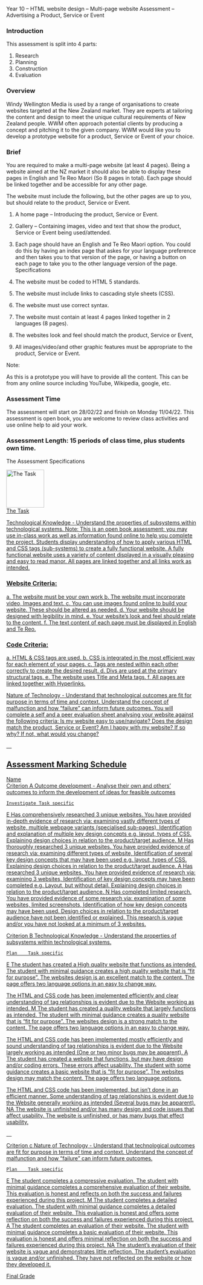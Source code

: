 
Year 10 – HTML website design – Multi-page website Assessment – Advertising a Product, Service or Event

### Introduction

This assessment is split into 4 parts:
1.	Research
2.	Planning
3.	Construction
4.	Evaluation

### Overview

Windy Wellington Media is used by a range of organisations to create websites targeted at the New Zealand market. They are experts at tailoring the content and design to meet the unique cultural requirements of New Zealand people. WWM often approach potential clients by producing a concept and pitching it to the given company. WWM would like you to develop a prototype website for a product, Service or Event of your choice.

### Brief

You are required to make a multi-page website (at least 4 pages). Being a website aimed at the NZ market it should also be able to display these pages in English and Te Reo Maori (So 8 pages in total). Each page should be linked together and be accessible for any other page. 

The website must include the following, but the other pages are up to you, but should relate to the product, Service or Event.

1.	A home page – Introducing the product, Service or Event. 

2.	Gallery – Containing images, video and text that show the product, Service or Event being used/attended.

3.	Each page should have an English and Te Reo Maori option. You could do this by having an index page that askes for your language preference and then takes you to that version of the page, or having a button on each page to take you to the other language version of the page. 
Specifications

1.	The website must be coded to HTML 5 standards.
2.	The website must include links to cascading style sheets (CSS).
3.	The website must use correct syntax.
4.	The website must contain at least 4 pages linked together in 2 languages (8 pages).
5.	The websites look and feel should match the product, Service or Event,
6.	All images/video/and other graphic features must be appropriate to the product, Service or Event.

Note: 

As this is a prototype you will have to provide all the content. This can be from any online source including YouTube, Wikipedia, google, etc.

### Assessment Time

The assessment will start on 28/02/22 and finish on Monday 11/04/22. This assessment is open book, you are welcome to review class activities and use online help to aid your work.

### Assessment Length: 15 periods of class time, plus students own time.

The Assessment Specifications

<a href="task"><image src="https://github.com/Rongotai-College/Rongotai-College.github.io/blob/main/10DT_5/img/assessment_spec_1.jpg" title="The Task" width=100><br>The Task










Technological Knowledge - Understand the properties of subsystems within technological systems.
Note: This is an open book assessment; you may use in-class work as well as information found online to help you complete the project. 
Students display understanding of how to apply various HTML and CSS tags (sub-systems) to create a fully functional website. A fully functional website uses a variety of content displayed in a visually pleasing and easy to read manor. All pages are linked together and all links work as intended. 

### Website Criteria:
a.	The website must be your own work
b.	The website must incorporate video, Images and text.
c.	You can use images found online to build your website. These should be altered as needed. 
d.	Your website should be designed with legibility in mind.
e.	Your website’s look and feel should relate to the content.
f.	The text content of each page must be displayed in English and Te Reo.
### Code Criteria:
a.	HTML & CSS tags are used.
b.	CSS is integrated in the most efficient way for each element of your pages.
c.	Tags are nested within each other correctly to create the desired result.
d.	Divs are used at the primary structural tags.
e.	The website uses Title and Meta tags.
f.	All pages are linked together with Hyperlinks.

Nature of Technology - Understand that technological outcomes are fit for purpose in terms of time and context. Understand the concept of malfunction and how “failure” can inform future outcomes.
You will complete a self and a peer evaluation sheet analysing your website against the following criteria:
Is my website easy to use/navigate?
Does the design match the product, Service or Event?
Am I happy with my website? If so why? If not, what would you change?







 
## Assessment Marking Schedule

Name	
Criterion A 
Outcome development - Analyse their own and others’ outcomes to inform the development of ideas for feasible outcomes

	Investigate	Task specific
E	Has comprehensively researched 3 unique websites.	You have provided in-depth evidence of research via: examining vastly different types of website, multiple webpage variants (specialised sub-pages), Identification and explanation of multiple key design concepts e.g. layout, types of CSS. Explaining design choices in relation to the product/target audience. 
M	Has thoroughly researched 3 unique websites.	You have provided evidence of research via: examining different types of website, Identification of several key design concepts that may have been used e.g. layout, types of CSS. Explaining design choices in relation to the product/target audience. 
A	Has researched 3 unique websites.	You have provided evidence of research via: examining 3 websites, Identification of key design concepts may have been completed e.g. Layout, but without detail. Explaining design choices in relation to the product/target audience. 
N	Has completed limited research.	You have provided evidence of some research via: examination of some websites, limited screenshots, Identification of how key design concepts may have been used. Design choices in relation to the product/target audience have not been identified or explained. This research is vague and/or you have not looked at a minimum of 3 websites. 


Criterion B
Technological Knowledge - Understand the properties of subsystems within technological systems.

	Plan	Task specific
E 	The student has created a High quality website that functions as intended.	The student with minimal guidance creates a high quality website that is “fit for purpose”. The websites design is an excellent match to the content. The page offers two language options in an easy to change way.

The HTML and CSS code has been implemented efficiently and clear understanding of tag relationships is evident due to the Website working as intended.
M	The student has created a quality website that largely functions as intended.	The student with minimal guidance creates a quality website that is “fit for purpose”. The websites design is a strong match to the content. The page offers two language options in an easy to change way.

The HTML and CSS code has been implemented mostly efficiently and sound understanding of tag relationships is evident due to the Website largely working as intended (One or two minor bugs may be apparent).
A	The student has created a website that functions, but may have design and/or coding errors. These errors affect usability. 	The student with some guidance creates a basic website that is “fit for purpose”. The websites design may match the content. The page offers two language options.

The HTML and CSS code has been implemented, but isn’t done in an efficient manner. Some understanding of tag relationships is evident due to the Website generally working as intended (Several bugs may be apparent).
NA	The website is unfinished and/or has many design and code issues that affect usability. 	The website is unfinished, or has many bugs that effect usability. 

 

Criterion c 
Nature of Technology - Understand that technological outcomes are fit for purpose in terms of time and context. Understand the concept of malfunction and how “failure” can inform future outcomes.

	Plan	Task specific
E	The student completes a compressive evaluation.	The student with minimal guidance completes a comprehensive evaluation of their website. This evaluation is honest and reflects on both the success and failures experienced during this project.
M	The student completes a detailed evaluation.	The student with minimal guidance completes a detailed evaluation of their website. This evaluation is honest and offers some reflection on both the success and failures experienced during this project.
A	The student completes an evaluation of their website.	The student with minimal guidance completes a basic evaluation of their website. This evaluation is honest and offers minimal reflection on both the success and failures experienced during this project.
NA	The student’s evaluation of their website is vague and demonstrates little reflection.	The student’s evaluation is vague and/or unfinished. They have not reflected on the website or how they developed it.


Final Grade	


	



